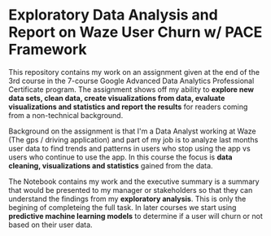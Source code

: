 # Exploratory Data Analysis and Report on Waze User Churn w/ PACE Framework

This repository contains my work on an assignment given at the end of the 3rd course 
in the 7-course Google Advanced Data Analytics Professional Certificate program. The assignment 
shows off my ability to **explore new data sets, clean data, create visualizations from data, evaluate
visualizations and statistics and report the results** for readers coming from a non-technical background.

Background on the assignment is that I'm a Data Analyst working at Waze (The gps / driving application) and 
part of my job is to analyze last months user data to find trends and patterns in users who stop using the app
vs users who continue to use the app. In this course the focus is **data cleaning, visualizations and statistics** 
gained from the data.

The Notebook contains my work and the executive summary is a summary that would be presented to my manager or stakeholders
so that they can understand the findings from my **exploratory analysis**. This is only the begining of completeing the full task. 
In later courses we start using **predictive machine learning models** to determine if a user will churn or not based on their 
user data.
